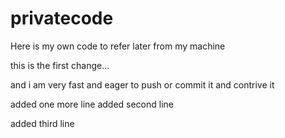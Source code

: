 # privatecode
Here is my own code to refer later from my machine



this is the first change... 



and i am very fast and eager to push or commit it and contrive it

added one more line
added second line

added third line